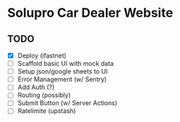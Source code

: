 # Solupro Car Dealer Website

## TODO

- [x] Deploy (ifastnet)
- [ ] Scaffold basic UI with mock data
- [ ] Setup json/google sheets to UI
- [ ] Error Management (w/ Sentry)
- [ ] Add Auth (?)
- [ ] Routing (possibly)
- [ ] Submit Button (w/ Server Actions)
- [ ] Ratelimite (upstash)
